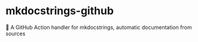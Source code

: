 # mkdocstrings-github
📘 A GitHub Action handler for mkdocstrings, automatic documentation from sources
